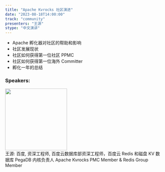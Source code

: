 ```yaml
---
title: "Apache Kvrocks 社区演进"
date: "2023-08-18T14:00:00" 
track: "community"
presenters: "王源"
stype: "中文演讲"
---
```

- Apache 孵化器对社区的帮助和影响
- 社区发展现状
- 社区如何获得第一位社区 PPMC
- 社区如何获得第一位海外 Committer 
- 孵化一年的总结
 ### Speakers: 
 <img src="https://img.bagevent.com/resource/20230711/2250503071016.jpg" width="200" /><br>王源: 百度, 资深工程师, 百度云数据库部资深工程师，百度云 Redis 和磁盘 KV 数据库 PegaDB 内核负责人
Apache Kvrocks PMC Member & Redis Group Member
 <br><br>